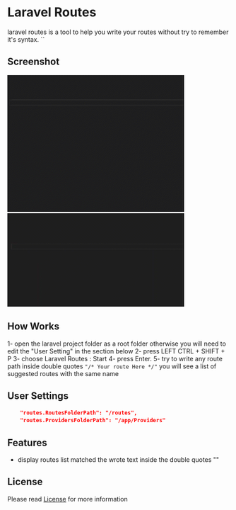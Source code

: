 # Laravel Routes

laravel routes is a tool to help you write your routes without
try to remember it's syntax.
``
## Screenshot

![Demo](https://github.com/mahmoudshahin1111/laravel-routes/blob/master/assets/1.gif)
![Demo](https://github.com/mahmoudshahin1111/laravel-routes/blob/master/assets/2.gif)


## How Works

1- open the laravel project folder as a root folder otherwise you will need to edit the "User Setting" in the section below 
2- press LEFT CTRL + SHIFT + P
3- choose Laravel Routes : Start 
4- press Enter.
5- try to write any route path inside double quotes `"/* Your route Here */"` you will see a list of suggested routes with the same name 


## User Settings
```json
    "routes.RoutesFolderPath": "/routes",
    "routes.ProvidersFolderPath": "/app/Providers"
```
## Features

- display routes list matched the wrote text inside the double quotes ""


## License

Please read [License](https://github.com/mahmoudshahin1111/laravel-routes/blob/master/README.md) for more information